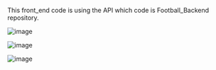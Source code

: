 
This front_end code is using the API which code is Football_Backend repository.

![image](https://github.com/user-attachments/assets/73a4280a-6af0-453b-a54d-1e0699fe6976)

![image](https://github.com/user-attachments/assets/4b8f3bbc-e544-4011-afcd-d9849d458514)

![image](https://github.com/user-attachments/assets/1ddfc8fb-5c5c-491c-8a5c-30a9e73e3750)
